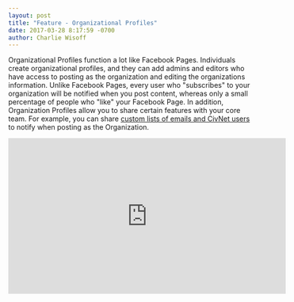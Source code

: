 ```yaml
---
layout: post
title: "Feature - Organizational Profiles"
date: 2017-03-28 8:17:59 -0700
author: Charlie Wisoff
---
```


<p>Organizational Profiles function a lot like Facebook Pages. Individuals create organizational profiles, and they can add admins and editors who have access to posting as the organization and editing the organizations information. Unlike Facebook Pages, every user who "subscribes" to your organization will be notified when you post content, whereas only a small percentage of people who "like" your Facebook Page. In addition, Organization Profiles allow you to share certain features with your core team. For example, you can share <a href="http://splash.civnet.com/blog/email-integration.html">custom lists of emails and CivNet users</a> to notify when posting as the Organization.</p>

<iframe src="https://www.facebook.com/plugins/video.php?href=https%3A%2F%2Fwww.facebook.com%2FCivNetCo%2Fvideos%2F1655956401085959%2F&show_text=0&width=560" width="560" height="315" style="border:none;overflow:hidden" scrolling="no" frameborder="0" allowTransparency="true" allowFullScreen="true"></iframe>